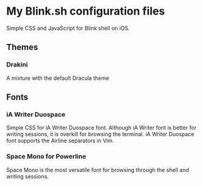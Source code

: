 # My Blink.sh configuration files

Simple CSS and JavaScript for Blink shell on iOS.

## Themes

### Drakini 
A mixture with the default Dracula theme

## Fonts

### iA Writer Duospace
Simple CSS for iA Writer Duospace font. Although iA Writer font is better for writing sessions, it is overkill for browsing the terminal.
iA Writer Duospace font supports the Airline separators in Vim.

### Space Mono for Powerline
Space Mono is the most versatile font for browsing through the shell and writing sessions. 
